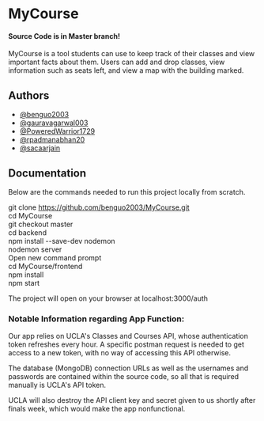 # MyCourse

#### Source Code is in Master branch!

MyCourse is a tool students can use to keep track of their classes and view important facts about them. Users can add and drop classes, view information such as seats left, and view a map with the building marked.



## Authors

- [@benguo2003](https://www.github.com/benguo2003)
- [@gauravagarwal003](https://www.github.com/gauravagarwal003)
- [@PoweredWarrior1729](https://www.github.com/PoweredWarrior1729)
- [@rpadmanabhan20](https://www.github.com/rpadmanabhan20)
- [@sacaarjain](https://www.github.com/sacaarjain)




## Documentation

Below are the commands needed to run this project locally from scratch.

git clone https://github.com/benguo2003/MyCourse.git <br />
cd MyCourse <br />
git checkout master <br />
cd backend <br />
npm install --save-dev nodemon <br />
nodemon server <br />
Open new command prompt <br />
cd MyCourse/frontend <br />
npm install <br />
npm start <br />

The project will open on your browser at localhost:3000/auth

### Notable Information regarding App Function:

Our app relies on UCLA's Classes and Courses API, whose authentication token refreshes every hour. A specific postman request is needed to get access to a new token, with no way of accessing this API otherwise.

The database (MongoDB) connection URLs as well as the usernames and passwords are contained within the source code, so all that is required manually is UCLA's API token.

UCLA will also destroy the API client key and secret given to us shortly after finals week, which would make the app nonfunctional.

